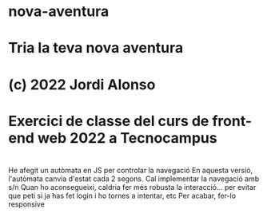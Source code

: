 # nova-aventura
# Tria la teva nova aventura
# (c) 2022 Jordi Alonso
# Exercici de classe del curs de front-end web 2022 a Tecnocampus
#
He afegit un autòmata en JS per controlar la navegació
En aquesta versió, l'autòmata canvia d'estat cada 2 segons. 
Cal implementar la navegació amb s/n
Quan ho aconsegueixi, caldria fer més robusta la interacció... per evitar que peti si ja has fet login i ho tornes a intentar, etc
Per acabar, fer-lo responsive
